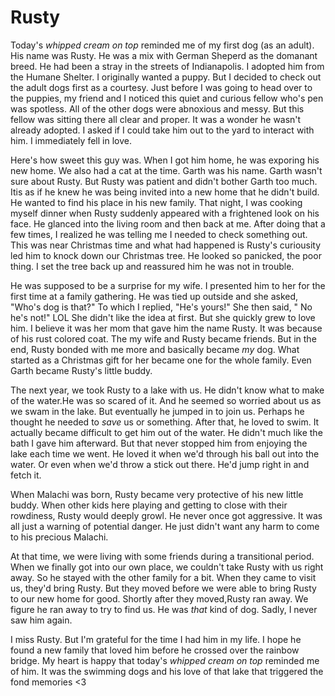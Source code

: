 # Rusty

Today's *whipped cream on top* reminded me of my first dog (as an adult). His name was Rusty. He was a mix with German Sheperd as the domanant breed. He had been a stray in the streets of Indianapolis. I adopted him from the Humane Shelter. I originally wanted a puppy. But I decided to check out the adult dogs first as a courtesy. Just before I was going to head over to the puppies, my friend and I noticed this quiet and curious fellow who's pen was spotless. All of the other dogs were abnoxious and messy. But this fellow was sitting there all clear and proper. It was a wonder he wasn't already adopted. I asked if I could take him out to the yard to interact with him. I immediately fell in love.

Here's how sweet this guy was. When I got him home, he was exporing his new home. We also had a cat at the time. Garth was his name. Garth wasn't sure about Rusty. But Rusty was patient and didn't bother Garth too much. Itis as if he knew he was being invited into a new home that he didn't build. He wanted to find his place in his new family. That night, I was cooking myself dinner when Rusty suddenly appeared with a frightened look on his face. He glanced into the living room and then back at me. After doing that a few times, I realized he was telling me I needed to check something out. This was near Christmas time and what had happened is Rusty's curiousity led him to knock down our Christmas tree. He looked so panicked, the poor thing. I set the tree back up and reassured him he was not in trouble.

He was supposed to be a surprise for my wife. I presented him to her for the first time at a family gathering. He was tied up outside and she asked, "Who's dog is that?" To which I replied, "He's yours!" She then said, " No he's not!" LOL She didn't like the idea at first. But she quickly grew to love him. I believe it was her mom that gave him the name Rusty. It was because of his rust colored coat. The my wife and Rusty became friends. But in the end, Rusty bonded with me more and basically became *my* dog. What started as a Christmas gift for her became one for the whole family. Even Garth became Rusty's little buddy.

The next year, we took Rusty to a lake with us. He didn't know what to make of the water.He was so scared of it. And he seemed so worried about us as we swam in the lake. But eventually he jumped in to join us. Perhaps he thought he needed to *save* us or something. After that, he loved to swim. It actually became difficult to get him out of the water. He didn't much like the bath I gave him afterward. But that never stopped him from enjoying the lake each time we went. He loved it when we'd through his ball out into the water. Or even when we'd throw a stick out there. He'd jump right in and fetch it.

When Malachi was born, Rusty became very protective of his new little buddy. When other kids here playing and getting to close with their rowdiness, Rusty would deeply growl. He never once got aggressive. It was all just a warning of potential danger. He just didn't want any harm to come to his precious Malachi.

At that time, we were living with some friends during a transitional period. When we finally got into our own place, we couldn't take Rusty with us right away. So he stayed with the other family for a bit. When they came to visit us, they'd bring Rusty. But they moved before we were able to bring Rusty to our new home for good. Shortly after they moved,Rusty ran away. We figure he ran away to try to find us. He was *that* kind of dog. Sadly, I never saw him again.

I miss Rusty. But I'm grateful for the time I had him in my life. I hope he found a new family that loved him before he crossed over the rainbow bridge. My heart is happy that today's *whipped cream on top* reminded me of him. It was the swimming dogs and his love of that lake that triggered the fond memories <3